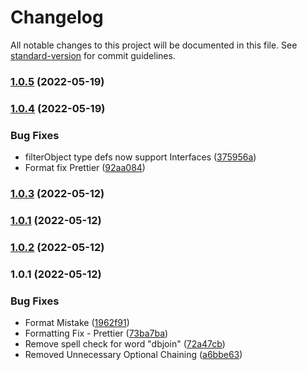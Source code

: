 # Changelog

All notable changes to this project will be documented in this file. See [standard-version](https://github.com/conventional-changelog/standard-version) for commit guidelines.

### [1.0.5](https://github.com/Mahaditya/dbjoin/compare/v1.0.4...v1.0.5) (2022-05-19)

### [1.0.4](https://github.com/Mahaditya/dbjoin/compare/v1.0.3...v1.0.4) (2022-05-19)


### Bug Fixes

* filterObject type defs now support Interfaces ([375956a](https://github.com/Mahaditya/dbjoin/commit/375956a360dbf8001c2db19dce47a10d030b7d42))
* Format fix Prettier ([92aa084](https://github.com/Mahaditya/dbjoin/commit/92aa08437c5bbd8858760ab6f47f1561deafebbf))

### [1.0.3](https://github.com/Mahaditya/dbjoin/compare/v1.0.2...v1.0.3) (2022-05-12)

### [1.0.1](https://github.com/Mahaditya/dbjoin/compare/v1.0.2...v1.0.1) (2022-05-12)

### [1.0.2](https://github.com/Mahaditya/dbjoin/compare/v1.0.1...v1.0.2) (2022-05-12)

### 1.0.1 (2022-05-12)


### Bug Fixes

* Format Mistake ([1962f91](https://github.com/Mahaditya/dbjoin/commit/1962f9150c67671cb0303e0bb9f3904edd8be864))
* Formatting Fix - Prettier ([73ba7ba](https://github.com/Mahaditya/dbjoin/commit/73ba7baeeb15a70b387878ea01e2dcfa01adeac5))
* Remove spell check for word "dbjoin" ([72a47cb](https://github.com/Mahaditya/dbjoin/commit/72a47cbc2e6c2d14867bb9a23164f2d332ba29c2))
* Removed Unnecessary Optional Chaining ([a6bbe63](https://github.com/Mahaditya/dbjoin/commit/a6bbe633609cb2b066c6f64280b0893b73d9a982))
